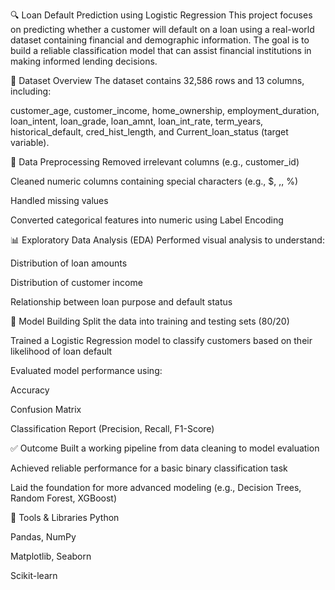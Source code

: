 🔍 Loan Default Prediction using Logistic Regression
This project focuses on predicting whether a customer will default on a loan using a real-world dataset containing financial and demographic information. The goal is to build a reliable classification model that can assist financial institutions in making informed lending decisions.

📁 Dataset Overview
The dataset contains 32,586 rows and 13 columns, including:

customer_age, customer_income, home_ownership, employment_duration, loan_intent, loan_grade, loan_amnt, loan_int_rate, term_years, historical_default, cred_hist_length, and Current_loan_status (target variable).

🧹 Data Preprocessing
Removed irrelevant columns (e.g., customer_id)

Cleaned numeric columns containing special characters (e.g., $, ,, %)

Handled missing values

Converted categorical features into numeric using Label Encoding

📊 Exploratory Data Analysis (EDA)
Performed visual analysis to understand:

Distribution of loan amounts

Distribution of customer income

Relationship between loan purpose and default status

🤖 Model Building
Split the data into training and testing sets (80/20)

Trained a Logistic Regression model to classify customers based on their likelihood of loan default

Evaluated model performance using:

Accuracy

Confusion Matrix

Classification Report (Precision, Recall, F1-Score)

✅ Outcome
Built a working pipeline from data cleaning to model evaluation

Achieved reliable performance for a basic binary classification task

Laid the foundation for more advanced modeling (e.g., Decision Trees, Random Forest, XGBoost)

📌 Tools & Libraries
Python

Pandas, NumPy

Matplotlib, Seaborn

Scikit-learn

